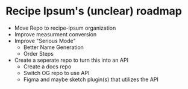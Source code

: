 # Recipe Ipsum's (unclear) roadmap

- Move Repo to recipe-ipsum organization
- Improve measurment conversion
- Improve "Serious Mode"
  - Better Name Generation
  - Order Steps
- Create a seperate repo to turn this into an API
  - Create a docs repo
  - Switch OG repo to use API
  - Figma and maybe sketch plugin(s) that utilizes the API
